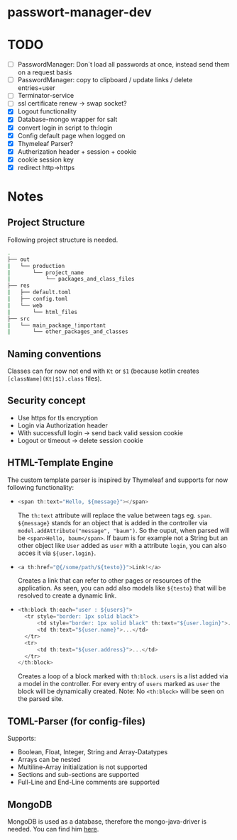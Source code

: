 # passwort-manager-dev

# TODO
- [ ] PasswordManager: Don´t load all passwords at once, instead send them on a request basis
- [ ] PasswordManager: copy to clipboard / update links / delete entries+user
- [ ] Terminator-service
- [ ] ssl certificate renew -> swap socket?
- [X] Logout functionality
- [X] Database-mongo wrapper for salt
- [X] convert login in script to th:login
- [X] Config default page when logged on
- [x] Thymeleaf Parser?
- [x] Autherization header + session + cookie
- [x] cookie session key
- [x] redirect http->https

# Notes
## Project Structure
Following project structure is needed.
```bash    
.    
├── out 
|   └── production   
|       └── project_name   
|           └── packages_and_class_files   
├── res   
|   ├── default.toml   
|   ├── config.toml   
|   └── web    
|       └── html_files   
├── src 
|   └── main_package_!important
|       └── other_packages_and_classes 
```

## Naming conventions
Classes can for now not end with `Kt` or `$1` (because kotlin creates `[className](Kt|$1).class` files).

## Security concept
* Use https for tls encryption
* Login via Authorization header
* With successfull login -> send back valid session cookie
* Logout or timeout -> delete session cookie

## HTML-Template Engine
The custom template parser is inspired by Thymeleaf and supports for now following functionality:  
* ```js
  <span th:text="Hello, ${message}"></span>
  ```   
  The `th:text` attribute will replace the value between tags eg. `span`. `${message}` stands for an object that
  is added in the controller via `model.addAttribute("message", "baum")`. So the ouput, when parsed will be `<span>Hello, baum</span>`.
  If baum is for example not a String but an other object like `User` added as `user` with a attribute `login`, you can also acces it     via `${user.login}`.
  
* ```js
  <a th:href="@{/some/path/${testo}}">Link!</a>
  ```
  Creates a link that can refer to other pages or resources of the application. As seen, you can add also models like `${testo}` that     will be resolved to create a dynamic link.
  
* ```js
  <th:block th:each="user : ${users}">
    <tr style="border: 1px solid black">
        <td style="border: 1px solid black" th:text="${user.login}">...</td>
        <td th:text="${user.name}">...</td>
    </tr>
    <tr>
        <td th:text="${user.address}">...</td>
    </tr>
  </th:block>
  ```   
  Creates a loop of a block marked with `th:block`. `users` is a list added via a model in the controller. For every entry of `users`     marked as `user` the block will be dynamically created. Note: No `<th:block>` will be seen on the parsed site.

## TOML-Parser (for config-files)
Supports:
* Boolean, Float, Integer, String and Array-Datatypes
* Arrays can be nested
* Multiline-Array initialization is not supported
* Sections and sub-sections are supported
* Full-Line and End-Line comments are supported

## MongoDB
MongoDB is used as a database, therefore the mongo-java-driver is needed. You can find him [here](http://central.maven.org/maven2/org/mongodb/mongo-java-driver/).
